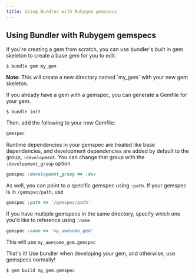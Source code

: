 ```yaml
---
title: Using Bundler with Rubygem gemspecs
---
```


## Using Bundler with Rubygem gemspecs

If you're creating a gem from scratch, you can use bundler's built in gem skeleton to create a base gem for you to edit.

``` shell
$ bundle gem my_gem
```

<aside class="notes">
  <b>Note:</b> This will create a new directory named `my_gem` with your new gem skeleton.
</aside>

If you already have a gem with a gemspec, you can generate a Gemfile for your gem.

``` shell
$ bundle init
```

Then, add the following to your new Gemfile:

``` ruby
gemspec
```

Runtime dependencies in your gemspec are treated like base dependencies, and development dependencies are added by default to the group, `:development`. You can change that group with the `:development_group` option

``` ruby
gemspec :development_group => :dev
```

As well, you can point to a specific gemspec using `:path`. If your gemspec is in `/gemspec/path`, use
``` ruby
gemspec :path => '/gemspec/path'
```
If you have multiple gemspecs in the same directory, specify which one you'd like to reference using `:name`

``` ruby
gemspec :name => 'my_awesome_gem'
```

<aside class="notes">
This will use <code>my_awesome_gem.gemspec</code>
</aside>

That's it! Use bundler when developing your gem, and otherwise, use gemspecs normally!

``` shell
$ gem build my_gem.gemspec
```

